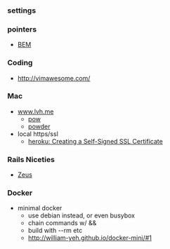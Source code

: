### settings

### pointers
* [BEM](https://en.bem.info/method/)

### Coding
* http://vimawesome.com/

### Mac
* www.lvh.me
  * [pow](http://pow.cx/manual.html#section_1)
  * [powder](https://github.com/Rodreegez/powder)
* local https/ssl
  * [heroku: Creating a Self-Signed SSL Certificate](https://devcenter.heroku.com/articles/ssl-certificate-self) 

### Rails Niceties
* [Zeus](https://github.com/burke/zeus)

### Docker
* minimal docker
  * use debian instead, or even busybox
  * chain commands w/ &&
  * build with --rm etc
  * http://william-yeh.github.io/docker-mini/#1
